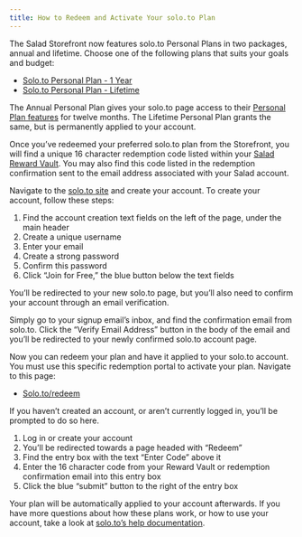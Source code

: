 ```yaml
---
title: How to Redeem and Activate Your solo.to Plan
---
```


The Salad Storefront now features solo.to Personal Plans in two packages, annual and lifetime. Choose one of the
following plans that suits your goals and budget:

- [Solo.to Personal Plan - 1 Year](https://salad.com/store/Rewards/433b6fa8-ec1b-4df9-aff1-98aefe48b4d3)
- [Solo.to Personal Plan - Lifetime](https://salad.com/store/Rewards/defa0392-b6c0-4a44-b972-7c46bd773785)

The Annual Personal Plan gives your solo.to page access to their [Personal Plan features](https://solo.to/pricing) for
twelve months. The Lifetime Personal Plan grants the same, but is permanently applied to your account.

Once you’ve redeemed your preferred solo.to plan from the Storefront, you will find a unique 16 character redemption
code listed within your [Salad Reward Vault](https://salad.com/store/vault). You may also find this code listed in the
redemption confirmation sent to the email address associated with your Salad account.

Navigate to the [solo.to site](https://solo.to/) and create your account. To create your account, follow these steps:

1. Find the account creation text fields on the left of the page, under the main header
2. Create a unique username
3. Enter your email
4. Create a strong password
5. Confirm this password
6. Click “Join for Free,” the blue button below the text fields

You’ll be redirected to your new solo.to page, but you’ll also need to confirm your account through an email
verification. 

Simply go to your signup email’s inbox, and find the confirmation email from solo.to. Click the “Verify Email Address”
button in the body of the email and you’ll be redirected to your newly confirmed solo.to account page.

Now you can redeem your plan and have it applied to your solo.to account. You must use this specific redemption portal
to activate your plan. Navigate to this page:

- [Solo.to/redeem](http://solo.to/redeem)

If you haven’t created an account, or aren’t currently logged in, you’ll be prompted to do so here. 

1. Log in or create your account
2. You’ll be redirected towards a page headed with “Redeem”
3. Find the entry box with the text “Enter Code” above it
4. Enter the 16 character code from your Reward Vault or redemption confirmation email into this entry box
5. Click the blue “submit” button to the right of the entry box

Your plan will be automatically applied to your account afterwards. If you have more questions about how these plans
work, or how to use your account, take a look at [solo.to’s help documentation](https://help.solo.to/).
